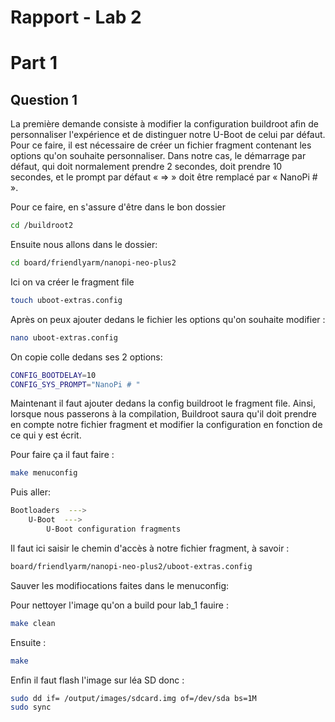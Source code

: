 # Rapport - Lab 2

# Part 1

## Question 1 


La première demande consiste à modifier la configuration buildroot afin de personnaliser  l'expérience et de distinguer notre U-Boot de celui par défaut. Pour ce faire, il est nécessaire de créer un fichier fragment contenant les options qu'on souhaite personnaliser. Dans notre cas, le démarrage par défaut, qui doit normalement prendre 2 secondes, doit prendre 10 secondes, et le prompt par défaut « => » doit être remplacé par « NanoPi # ». 

Pour ce faire, en s'assure d'être dans le bon dossier 

```bash
cd /buildroot2
```

Ensuite nous allons dans le dossier: 

```bash
cd board/friendlyarm/nanopi-neo-plus2
```
Ici on va créer le fragment file 

```bash
touch uboot-extras.config
```
Après on peux ajouter dedans le fichier les options qu'on souhaite modifier :

```bash
nano uboot-extras.config
```

On copie colle dedans ses 2 options:

```bash
CONFIG_BOOTDELAY=10
CONFIG_SYS_PROMPT="NanoPi # "
```

Maintenant il faut ajouter dedans la config buildroot le fragment file. Ainsi, lorsque nous passerons à la compilation, Buildroot saura qu'il doit prendre en compte notre fichier fragment et modifier la configuration en fonction de ce qui y est écrit.

Pour faire ça il faut faire :

```bash
make menuconfig
```

Puis aller: 

```bash
Bootloaders  ---> 
    U-Boot  ---> 
        U-Boot configuration fragments
```

Il faut ici saisir le chemin d'accès à notre fichier fragment, à savoir :

```bash
board/friendlyarm/nanopi-neo-plus2/uboot-extras.config
```

Sauver les modifiocations faites dans le menuconfig: 

Pour nettoyer l'image qu'on a build pour lab_1 fauire : 
```bash
make clean
```
Ensuite :

```bash
make 
```

Enfin il faut flash l'image sur léa SD donc : 

```bash
sudo dd if= /output/images/sdcard.img of=/dev/sda bs=1M
sudo sync
```
